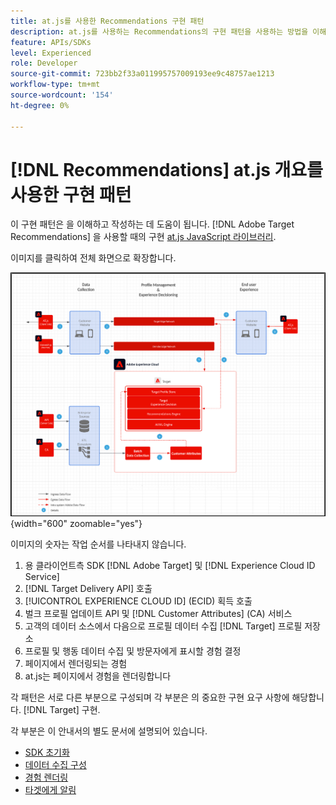 ```yaml
---
title: at.js를 사용한 Recommendations 구현 패턴
description: at.js를 사용하는 Recommendations의 구현 패턴을 사용하는 방법을 이해합니다
feature: APIs/SDKs
level: Experienced
role: Developer
source-git-commit: 723bb2f33a011995757009193ee9c48757ae1213
workflow-type: tm+mt
source-wordcount: '154'
ht-degree: 0%

---
```


# [!DNL Recommendations] at.js 개요를 사용한 구현 패턴

이 구현 패턴은 을 이해하고 작성하는 데 도움이 됩니다. [!DNL Adobe Target Recommendations] 을 사용할 때의 구현 [at.js JavaScript 라이브러리](/help/dev/implement/client-side/atjs/how-atjs-works/overview.md).

이미지를 클릭하여 전체 화면으로 확장합니다.

![Adobe Target 아키텍처 다이어그램](/help/dev/patterns/assets/architecture-chart.png){width="600" zoomable="yes"}

이미지의 숫자는 작업 순서를 나타내지 않습니다.

1. 용 클라이언트측 SDK [!DNL Adobe Target] 및 [!DNL Experience Cloud ID Service]
1. [!DNL Target Delivery API] 호출
1. [!UICONTROL EXPERIENCE CLOUD ID] (ECID) 획득 호출
1. 벌크 프로필 업데이트 API 및 [!DNL Customer Attributes] (CA) 서비스
1. 고객의 데이터 소스에서 다음으로 프로필 데이터 수집 [!DNL Target] 프로필 저장소
1. 프로필 및 행동 데이터 수집 및 방문자에게 표시할 경험 결정
1. 페이지에서 렌더링되는 경험
1. at.js는 페이지에서 경험을 렌더링합니다

각 패턴은 서로 다른 부분으로 구성되며 각 부분은 의 중요한 구현 요구 사항에 해당합니다. [!DNL Target] 구현.

각 부분은 이 안내서의 별도 문서에 설명되어 있습니다.

* [SDK 초기화](/help/dev/patterns/recs-atjs/initialize-sdk.md)
* [데이터 수집 구성](/help/dev/patterns/recs-atjs/data-collection.md)
* [경험 렌더링](/help/dev/patterns/recs-atjs/render-experiences.md)
* [타겟에게 알림](/help/dev/patterns/recs-atjs/notify-target.md)

